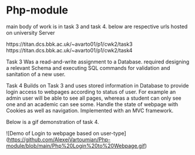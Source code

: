 # Php-module

main body of work is in task 3 and task 4. below are respective urls hosted on university Server

<p>https://titan.dcs.bbk.ac.uk/~avarto01/p1/cwk2/task3 <br>
https://titan.dcs.bbk.ac.uk/~avarto01/p1/cwk2/task4 </p>

Task 3 Was a read-and-write assignment to a Database. required designing a relevant Schema and executing SQL commands for validation and sanitation of a new user.

Task 4 Builds on Task 3 and uses stored information in Database to provide login access to webpages according to status of user. For example an admin user will be able to see all pages, whereas a student can only see one and an academic can see some.
Handle the state of webpage with Cookies as well as navigation. Implemented with an MVC framework. 


Below is a gif demonstration of task 4.

![Demo of Login to webpage based on user-type] (https://github.com/AlexeiVartoumian/Php-module/blob/main/Php%20Login%20to%20Webpage.gif)
